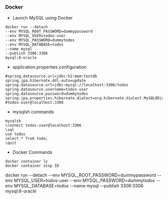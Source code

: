 ### Docker
- Launch MySQL using Docker

```
docker run --detach 
--env MYSQL_ROOT_PASSWORD=dummypassword 
--env MYSQL_USER=todos-user 
--env MYSQL_PASSWORD=dummytodos 
--env MYSQL_DATABASE=todos 
--name mysql 
--publish 3306:3306 
mysql:8-oracle
```
- application.properties configuration

```
#spring.datasource.url=jdbc:h2:mem:testdb
spring.jpa.hibernate.ddl-auto=update
spring.datasource.url=jdbc:mysql://localhost:3306/todos
spring.datasource.username=todos-user
spring.datasource.password=dummytodos
spring.jpa.properties.hibernate.dialect=org.hibernate.dialect.MySQL8Dialect
#todos-user@localhost:3306
```
- mysqlsh commands
```
mysqlsh
\connect todos-user@localhost:3306
\sql
use todos
select * from todo;
\quit
```

- Docker Commands
```
docker container ls
docker container stop ID
```


docker run --detach --env MYSQL_ROOT_PASSWORD=dummypassword --env MYSQL_USER=todos-user --env MYSQL_PASSWORD=dummytodos --env MYSQL_DATABASE=todos --name mysql --publish 3306:3306 mysql:8-oracle


